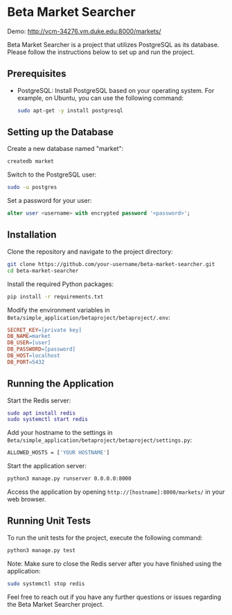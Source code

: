 # Beta Market Searcher

Demo:
http://vcm-34276.vm.duke.edu:8000/markets/


Beta Market Searcher is a project that utilizes PostgreSQL as its database. Please follow the instructions below to set up and run the project.

## Prerequisites

- PostgreSQL: Install PostgreSQL based on your operating system. For example, on Ubuntu, you can use the following command:
  ```bash
  sudo apt-get -y install postgresql
  ```

## Setting up the Database

Create a new database named "market":
```bash
createdb market
```

Switch to the PostgreSQL user:
```bash
sudo -u postgres
```

Set a password for your user:
```sql
alter user <username> with encrypted password '<password>';
```

## Installation

Clone the repository and navigate to the project directory:
```bash
git clone https://github.com/your-username/beta-market-searcher.git
cd beta-market-searcher
```

Install the required Python packages:
```bash
pip install -r requirements.txt
```

Modify the environment variables in `Beta/simple_application/betaproject/betaproject/.env`:
```makefile
SECRET_KEY=[private key]
DB_NAME=market
DB_USER=[user]
DB_PASSWORD=[password]
DB_HOST=localhost
DB_PORT=5432
```

## Running the Application

Start the Redis server:
```lua
sudo apt install redis
sudo systemctl start redis
```

Add your hostname to the settings in `Beta/simple_application/betaproject/betaproject/settings.py`:
```css
ALLOWED_HOSTS = ['YOUR HOSTNAME']
```

Start the application server:
```bash
python3 manage.py runserver 0.0.0.0:8000
```

Access the application by opening `http://[hostname]:8000/markets/` in your web browser.

## Running Unit Tests

To run the unit tests for the project, execute the following command:
```bash
python3 manage.py test
```

Note: Make sure to close the Redis server after you have finished using the application:
```bash
sudo systemctl stop redis
```

Feel free to reach out if you have any further questions or issues regarding the Beta Market Searcher project.
